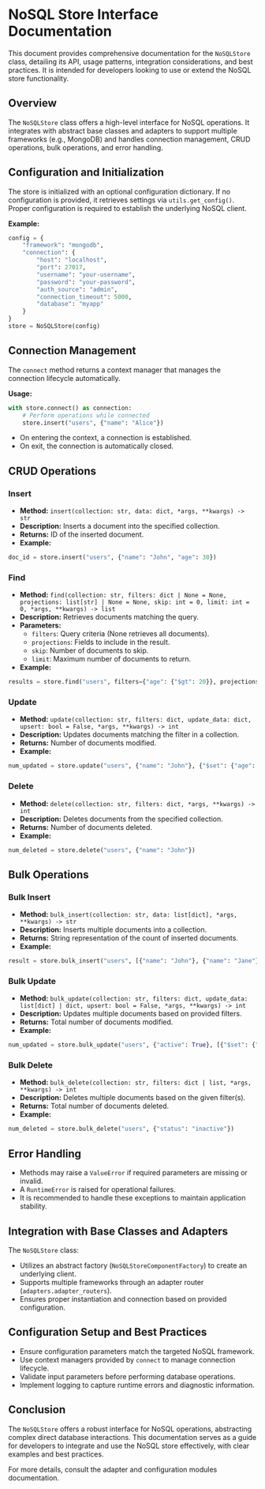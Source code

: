 # NoSQL Store Interface Documentation

This document provides comprehensive documentation for the `NoSQLStore` class, detailing its API, usage patterns, integration considerations, and best practices. It is intended for developers looking to use or extend the NoSQL store functionality.

## Overview

The `NoSQLStore` class offers a high-level interface for NoSQL operations. It integrates with abstract base classes and adapters to support multiple frameworks (e.g., MongoDB) and handles connection management, CRUD operations, bulk operations, and error handling.

## Configuration and Initialization

The store is initialized with an optional configuration dictionary. If no configuration is provided, it retrieves settings via `utils.get_config()`. Proper configuration is required to establish the underlying NoSQL client.

**Example:**
```python
config = {
    "framework": "mongodb",
    "connection": {
        "host": "localhost",
        "port": 27017,
        "username": "your-username",
        "password": "your-password",
        "auth_source": "admin",
        "connection_timeout": 5000,
        "database": "myapp"
    }
}
store = NoSQLStore(config)
```

## Connection Management

The `connect` method returns a context manager that manages the connection lifecycle automatically.

**Usage:**
```python
with store.connect() as connection:
    # Perform operations while connected
    store.insert("users", {"name": "Alice"})
```
- On entering the context, a connection is established.
- On exit, the connection is automatically closed.

## CRUD Operations

### Insert
- **Method:** `insert(collection: str, data: dict, *args, **kwargs) -> str`
- **Description:** Inserts a document into the specified collection.
- **Returns:** ID of the inserted document.
- **Example:**
```python
doc_id = store.insert("users", {"name": "John", "age": 30})
```

### Find
- **Method:** `find(collection: str, filters: dict | None = None, projections: list[str] | None = None, skip: int = 0, limit: int = 0, *args, **kwargs) -> list`
- **Description:** Retrieves documents matching the query.
- **Parameters:**
  - `filters`: Query criteria (None retrieves all documents).
  - `projections`: Fields to include in the result.
  - `skip`: Number of documents to skip.
  - `limit`: Maximum number of documents to return.
- **Example:**
```python
results = store.find("users", filters={"age": {"$gt": 20}}, projections=["name", "age"])
```

### Update
- **Method:** `update(collection: str, filters: dict, update_data: dict, upsert: bool = False, *args, **kwargs) -> int`
- **Description:** Updates documents matching the filter in a collection.
- **Returns:** Number of documents modified.
- **Example:**
```python
num_updated = store.update("users", {"name": "John"}, {"$set": {"age": 31}})
```

### Delete
- **Method:** `delete(collection: str, filters: dict, *args, **kwargs) -> int`
- **Description:** Deletes documents from the specified collection.
- **Returns:** Number of documents deleted.
- **Example:**
```python
num_deleted = store.delete("users", {"name": "John"})
```

## Bulk Operations

### Bulk Insert
- **Method:** `bulk_insert(collection: str, data: list[dict], *args, **kwargs) -> str`
- **Description:** Inserts multiple documents into a collection.
- **Returns:** String representation of the count of inserted documents.
- **Example:**
```python
result = store.bulk_insert("users", [{"name": "John"}, {"name": "Jane"}])
```

### Bulk Update
- **Method:** `bulk_update(collection: str, filters: dict, update_data: list[dict] | dict, upsert: bool = False, *args, **kwargs) -> int`
- **Description:** Updates multiple documents based on provided filters.
- **Returns:** Total number of documents modified.
- **Example:**
```python
num_updated = store.bulk_update("users", {"active": True}, [{"$set": {"last_login": "now"}}])
```

### Bulk Delete
- **Method:** `bulk_delete(collection: str, filters: dict | list, *args, **kwargs) -> int`
- **Description:** Deletes multiple documents based on the given filter(s).
- **Returns:** Total number of documents deleted.
- **Example:**
```python
num_deleted = store.bulk_delete("users", {"status": "inactive"})
```

## Error Handling

- Methods may raise a `ValueError` if required parameters are missing or invalid.
- A `RuntimeError` is raised for operational failures.
- It is recommended to handle these exceptions to maintain application stability.

## Integration with Base Classes and Adapters

The `NoSQLStore` class:
- Utilizes an abstract factory (`NoSQLStoreComponentFactory`) to create an underlying client.
- Supports multiple frameworks through an adapter router (`adapters.adapter_routers`).
- Ensures proper instantiation and connection based on provided configuration.

## Configuration Setup and Best Practices

- Ensure configuration parameters match the targeted NoSQL framework.
- Use context managers provided by `connect` to manage connection lifecycle.
- Validate input parameters before performing database operations.
- Implement logging to capture runtime errors and diagnostic information.

## Conclusion

The `NoSQLStore` offers a robust interface for NoSQL operations, abstracting complex direct database interactions. This documentation serves as a guide for developers to integrate and use the NoSQL store effectively, with clear examples and best practices.

For more details, consult the adapter and configuration modules documentation.
